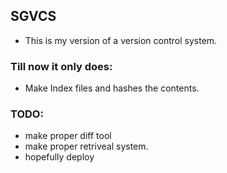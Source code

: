## SGVCS
- This is my version of a version control system.
### Till now it only does:
- Make Index files and hashes the contents.
### TODO:
- make proper diff tool
- make proper retriveal system.
- hopefully deploy
